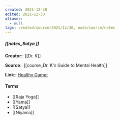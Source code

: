 ```yaml
---
created: 2021-12-30 
edited: 2021-12-30
aliases:
  - null
tags: created/source/2021/12/30, node/source/notes
---
```


##### [[notes_Satya ]]
**Creator**:: [[Dr. K]]
 
**Source**:: [[course_Dr. K's Guide to Mental Health]]

**Link**:: [Healthy Gamer](https://coaching.healthygamer.gg/guide/lessons/satya)

#### Terms
- [[Raja Yoga]]
- [[Yama]]
- [[Satya]]
- [[Niyama]]